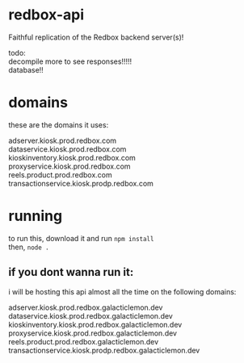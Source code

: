 # redbox-api
Faithful replication of the Redbox backend server(s)!

todo:
<br>
decompile more to see responses!!!!!
<br>
database!!

# domains
these are the domains it uses:

adserver.kiosk.prod.redbox.com
<br>
dataservice.kiosk.prod.redbox.com
<br>
kioskinventory.kiosk.prod.redbox.com
<br>
proxyservice.kiosk.prod.redbox.com
<br>
reels.product.prod.redbox.com
<br>
transactionservice.kiosk.prodp.redbox.com

# running
to run this, download it and run `npm install`
<br>
then, `node .`

## if you dont wanna run it:
i will be hosting this api almost all the time on the following domains:

adserver.kiosk.prod.redbox.galacticlemon.dev
<br>
dataservice.kiosk.prod.redbox.galacticlemon.dev
<br>
kioskinventory.kiosk.prod.redbox.galacticlemon.dev
<br>
proxyservice.kiosk.prod.redbox.galacticlemon.dev
<br>
reels.product.prod.redbox.galacticlemon.dev
<br>
transactionservice.kiosk.prodp.redbox.galacticlemon.dev
